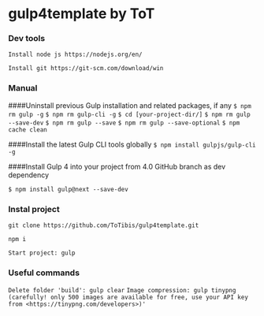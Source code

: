 # gulp4template by ToT

### Dev tools
`Install node js https://nodejs.org/en/`

`Install git https://git-scm.com/download/win`

### Manual

####Uninstall previous Gulp installation and related packages, if any
`$ npm rm gulp -g`
`$ npm rm gulp-cli -g`
`$ cd [your-project-dir/]`
`$ npm rm gulp --save-dev`
`$ npm rm gulp --save`
`$ npm rm gulp --save-optional`
`$ npm cache clean`

####Install the latest Gulp CLI tools globally
`$ npm install gulpjs/gulp-cli -g`

####Install Gulp 4 into your project from 4.0 GitHub branch as dev dependency

`$ npm install gulp@next --save-dev`

### Instal project

`git clone https://github.com/ToTibis/gulp4template.git`

`npm i`

`Start project: gulp`

### Useful commands

`Delete folder 'build': gulp clear`
`Image compression: gulp tinypng (carefully! only 500 images are available for free, use your API key from <https://tinypng.com/developers>)'`
